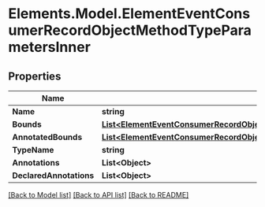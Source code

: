 # Elements.Model.ElementEventConsumerRecordObjectMethodTypeParametersInner

## Properties

Name | Type | Description | Notes
------------ | ------------- | ------------- | -------------
**Name** | **string** |  | [optional] 
**Bounds** | [**List&lt;ElementEventConsumerRecordObjectMethodTypeParametersInnerBoundsInner&gt;**](ElementEventConsumerRecordObjectMethodTypeParametersInnerBoundsInner.md) |  | [optional] 
**AnnotatedBounds** | [**List&lt;ElementEventConsumerRecordObjectMethodTypeParametersInnerAnnotatedBoundsInner&gt;**](ElementEventConsumerRecordObjectMethodTypeParametersInnerAnnotatedBoundsInner.md) |  | [optional] 
**TypeName** | **string** |  | [optional] 
**Annotations** | **List&lt;Object&gt;** |  | [optional] 
**DeclaredAnnotations** | **List&lt;Object&gt;** |  | [optional] 

[[Back to Model list]](../README.md#documentation-for-models) [[Back to API list]](../README.md#documentation-for-api-endpoints) [[Back to README]](../README.md)

